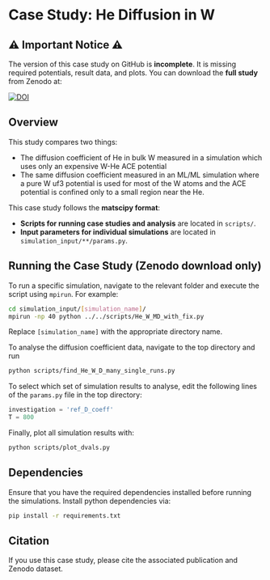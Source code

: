 # Case Study: He Diffusion in W

## ⚠️ Important Notice ⚠️
The version of this case study on GitHub is **incomplete**. It is missing required potentials, result data, and plots. You can download the **full study** from Zenodo at:

[![DOI](https://zenodo.org/badge/DOI/10.5281/zenodo.14920348.svg)](https://doi.org/10.5281/zenodo.14920348)

## Overview
This study compares two things:
-  The diffusion coefficient of He in bulk W measured in a simulation which uses only an expensive W-He ACE potential
-  The same diffusion coefficient measured in an ML/ML simulation where a pure W uf3 potential is used for most of the W atoms and the ACE potential is confined only to a small region near the He.

This case study follows the **matscipy format**:
- **Scripts for running case studies and analysis** are located in `scripts/`.
- **Input parameters for individual simulations** are located in `simulation_input/**/params.py`.

## Running the Case Study (**Zenodo download only**)
To run a specific simulation, navigate to the relevant folder and execute the script using `mpirun`. For example:

```bash
cd simulation_input/[simulation_name]/
mpirun -np 40 python ../../scripts/He_W_MD_with_fix.py
```

Replace `[simulation_name]` with the appropriate directory name.

To analyse the diffusion coefficient data, navigate to the top directory and run
```bash
python scripts/find_He_W_D_many_single_runs.py
```
To select which set of simulation results to analyse, edit the following lines of the `params.py` file in the top directory:
```python
investigation = 'ref_D_coeff'
T = 800
```
Finally, plot all simulation results with:
```bash
python scripts/plot_dvals.py
```

## Dependencies
Ensure that you have the required dependencies installed before running the simulations. Install python dependencies via:

```bash
pip install -r requirements.txt
```

## Citation
If you use this case study, please cite the associated publication and Zenodo dataset.
